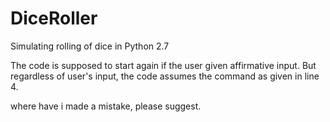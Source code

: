 # DiceRoller
Simulating rolling of dice in Python 2.7

The code is supposed to start again if the user given affirmative input. But regardless of user's input, the code assumes the command as given in line 4.

where have i made a mistake, please suggest.
